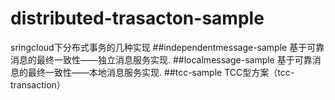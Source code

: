# distributed-trasacton-sample
sringcloud下分布式事务的几种实现
##independentmessage-sample 基于可靠消息的最终一致性——独立消息服务实现.
##localmessage-sample 基于可靠消息的最终一致性——本地消息服务实现.
##tcc-sample TCC型方案（tcc-transaction）
